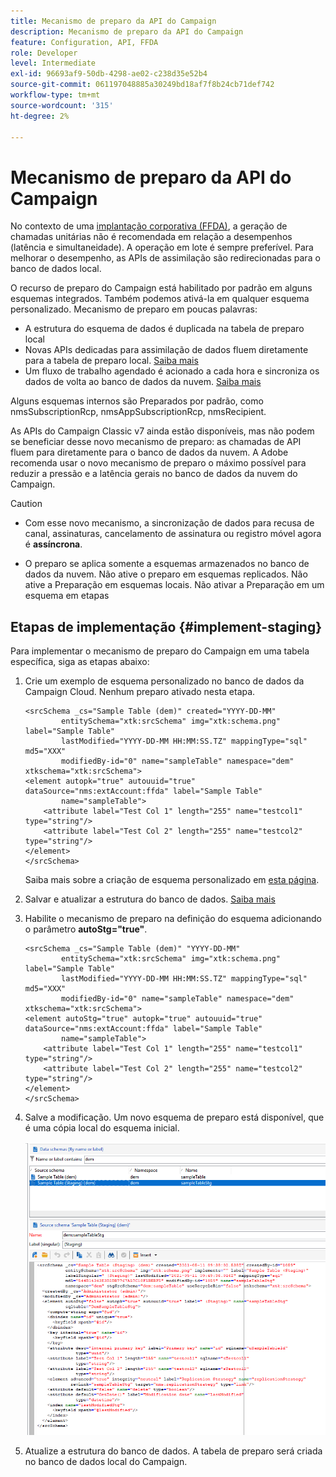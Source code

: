```yaml
---
title: Mecanismo de preparo da API do Campaign
description: Mecanismo de preparo da API do Campaign
feature: Configuration, API, FFDA
role: Developer
level: Intermediate
exl-id: 96693af9-50db-4298-ae02-c238d35e52b4
source-git-commit: 061197048885a30249bd18af7f8b24cb71def742
workflow-type: tm+mt
source-wordcount: '315'
ht-degree: 2%

---
```


# Mecanismo de preparo da API do Campaign

No contexto de uma [implantação corporativa (FFDA)](enterprise-deployment.md), a geração de chamadas unitárias não é recomendada em relação a desempenhos (latência e simultaneidade). A operação em lote é sempre preferível. Para melhorar o desempenho, as APIs de assimilação são redirecionadas para o banco de dados local.

O recurso de preparo do Campaign está habilitado por padrão em alguns esquemas integrados. Também podemos ativá-la em qualquer esquema personalizado. Mecanismo de preparo em poucas palavras:

* A estrutura do esquema de dados é duplicada na tabela de preparo local
* Novas APIs dedicadas para assimilação de dados fluem diretamente para a tabela de preparo local. [Saiba mais](new-apis.md)
* Um fluxo de trabalho agendado é acionado a cada hora e sincroniza os dados de volta ao banco de dados da nuvem. [Saiba mais](replication.md)

Alguns esquemas internos são Preparados por padrão, como nmsSubscriptionRcp, nmsAppSubscriptionRcp, nmsRecipient.

As APIs do Campaign Classic v7 ainda estão disponíveis, mas não podem se beneficiar desse novo mecanismo de preparo: as chamadas de API fluem para diretamente para o banco de dados da nuvem. A Adobe recomenda usar o novo mecanismo de preparo o máximo possível para reduzir a pressão e a latência gerais no banco de dados da nuvem do Campaign.

>[!CAUTION]
>
>* Com esse novo mecanismo, a sincronização de dados para recusa de canal, assinaturas, cancelamento de assinatura ou registro móvel agora é **assíncrona**.
>
>* O preparo se aplica somente a esquemas armazenados no banco de dados da nuvem. Não ative o preparo em esquemas replicados. Não ative a Preparação em esquemas locais. Não ativar a Preparação em um esquema em etapas
>

## Etapas de implementação {#implement-staging}

Para implementar o mecanismo de preparo do Campaign em uma tabela específica, siga as etapas abaixo:

1. Crie um exemplo de esquema personalizado no banco de dados da Campaign Cloud. Nenhum preparo ativado nesta etapa.

   ```
   <srcSchema _cs="Sample Table (dem)" created="YYYY-DD-MM"
           entitySchema="xtk:srcSchema" img="xtk:schema.png" label="Sample Table"
           lastModified="YYYY-DD-MM HH:MM:SS.TZ" mappingType="sql" md5="XXX"
           modifiedBy-id="0" name="sampleTable" namespace="dem" xtkschema="xtk:srcSchema">
   <element autopk="true" autouuid="true" dataSource="nms:extAccount:ffda" label="Sample Table"
           name="sampleTable">
       <attribute label="Test Col 1" length="255" name="testcol1" type="string"/>
       <attribute label="Test Col 2" length="255" name="testcol2" type="string"/>
   </element>
   </srcSchema>
   ```

   Saiba mais sobre a criação de esquema personalizado em [esta página](../dev/create-schema.md).

1. Salvar e atualizar a estrutura do banco de dados.  [Saiba mais](../dev/update-database-structure.md)

1. Habilite o mecanismo de preparo na definição do esquema adicionando o parâmetro **autoStg=&quot;true&quot;**.

   ```
   <srcSchema _cs="Sample Table (dem)" "YYYY-DD-MM"
           entitySchema="xtk:srcSchema" img="xtk:schema.png" label="Sample Table"
           lastModified="YYYY-DD-MM HH:MM:SS.TZ" mappingType="sql" md5="XXX"
           modifiedBy-id="0" name="sampleTable" namespace="dem" xtkschema="xtk:srcSchema">
   <element autoStg="true" autopk="true" autouuid="true" dataSource="nms:extAccount:ffda" label="Sample Table"
           name="sampleTable">
       <attribute label="Test Col 1" length="255" name="testcol1" type="string"/>
       <attribute label="Test Col 2" length="255" name="testcol2" type="string"/>
   </element>
   </srcSchema>
   ```

1. Salve a modificação. Um novo esquema de preparo está disponível, que é uma cópia local do esquema inicial.

   ![](assets/staging-mechanism.png)

1. Atualize a estrutura do banco de dados. A tabela de preparo será criada no banco de dados local do Campaign.
